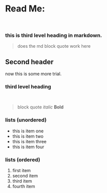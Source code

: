 # Read Me:

<br>

### this is third level heading in markdown. <br>
> does the md block quote work here <br>
## Second header <br>

now this is some more trial.
<br>

### third level heading
<br>

>block quote *italic* **Bold**

### lists (unordered)
- this is item one
- this is item two
- this is item three
- this is item four

### lists (ordered)
1. first item
2. second item 
3. third item
4. fourth item


